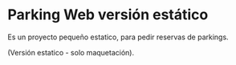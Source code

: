 <h1> Parking Web versión estático </h1>

<p>Es un proyecto pequeño estatico, para pedir reservas de parkings. </p>
</p>(Versión estatico - solo maquetación). </p>

